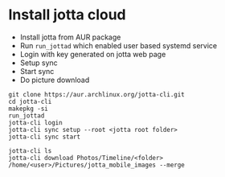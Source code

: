 # Install jotta cloud

- Install jotta from AUR package
- Run `run_jottad` which enabled user based systemd service
- Login with key generated on jotta web page 
- Setup sync
- Start sync
- Do picture download

```
git clone https://aur.archlinux.org/jotta-cli.git
cd jotta-cli
makepkg -si
run_jottad
jotta-cli login
jotta-cli sync setup --root <jotta root folder>
jotta-cli sync start

jotta-cli ls
jotta-cli download Photos/Timeline/<folder> /home/<user>/Pictures/jotta_mobile_images --merge
```

